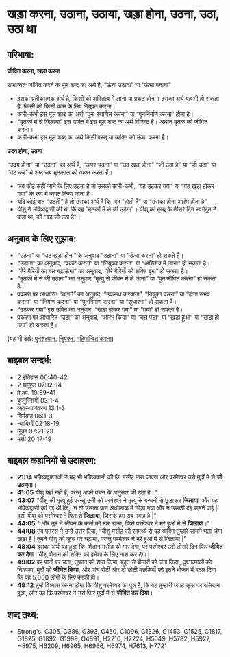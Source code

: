 # खड़ा करना, उठाना, उठाया, खड़ा होना, उठना, उठा, उठा था #

## परिभाषा: ##

__जीवित करना, खड़ा करना__

सामान्यतः जीवित करने के मूल शब्द का अर्थ है, “ऊंचा उठाना” या “ऊंचा बनाना”

* इसका प्रतीकात्मक अर्थ है, किसी को अस्तित्व में लाना या प्रकट होना। इसका अर्थ यह भी हो सकता है, किसी को किसी काम के लिए नियुक्त करना।
* कभी-कभी इस मूल शब्द का अर्थ “पुनः स्थापित करना” या “पुनर्निर्माण करना”  होता है।
* “मृतकों में से जिलाया” इस उक्ति में इस मूल शब्द का अर्थ विशिष्ट है। अर्थात मृतक को जीवित करना।
* कभी-कभी इस मूल शब्द का अर्थ किसी वस्तु या व्यक्ति को ऊंचा करना है।

__उदय होना, उठना__

“उदय होना” या “उठना” का अर्थ है, “ऊपर चढ़ना” या “उठ खड़ा होना” “जी उठा है” या “जी उठा” या “उठ कर” ये शब्द सब भूतकाल को व्यक्त करता हैं।

* जब कोई कहीं जाने के लिए उठता है तो उसको कभी-कभी, “वह उठकर गया” या “वह खड़ा होकर गया” के रूप में व्यक्त किया जाता है।
* यदि कोई बात “उठती” है तो उसका अर्थ है कि, वह "होती है" या “उसका होना आरंभ होता है”
* यीशु ने भविष्यद्वाणी की थी कि वह “मृतकों में से जी उठेगा”। यीशु की मृत्यु के तीसरे दिन स्वर्गदूत ने कहा था, की “वह जी उठा है”।

## अनुवाद के लिए सुझाव: ##

* “उठना” या “उठ खड़ा होना” के अनुवाद “उठाना” या “ऊंचा करना” हो सकते है।
* “उठाना” का अनुवाद, “प्रकट करना” या “नियुक्त करना” या “अस्तित्व में लाना”  हो सकता है।
* “तेरे बैरियों का बल बढ़ाऊंगा” का अनुवाद, “तेरे बैरियों को शक्ति दूंगा”  हो सकता है।
* “मृतकों में से जी उठाना” का अनुवाद “मृत्यु से जीवन में ले आना” या “पुनःजीवित करना”  हो सकता है।
* प्रकरण पर आधारित “उठाने” का अनुवाद, “उपलब्ध करवाना”, “नियुक्त करना” या “होना संभव करना” या “निर्माण करना” या “पुनर्निर्माण करना” या “सुधारना”  हो सकता है।
* “उठकर गया” इस उक्ति का अनुवाद, “खड़ा होकर गया” या “गया”  हो सकता है।
* प्रकरण पर आधारित “उठा” का अनुवाद, “आरंभ किया” या “चल पड़ा” या “खड़ा हुआ” या “खड़ा हो गया” हो सकता है।

(यह भी देखें: [पुनरुत्थान](../resurrection.md), [निुयक्त](../appoint.md), [महिमान्वित करना](../exalt.md))

## बाइबल सन्दर्भ: ##

* 2 इतिहास 06:40-42
* 2 शमूएल 07:12-14
* प्रे.का. 10:39-41
* कुलुस्सियों 03:1-4
* व्यवस्थाविवरण 13:1-3
* यिर्मयाह 06:1-3
* न्यायियों 02:18-19
* लूका 07:21-23
* मत्ती 20:17-19

## बाइबल कहानियों से उदाहरण: ##

* __21:14__ भविष्यद्वक्ताओं ने यह भी भविष्यवाणी की कि मसीह मारा जाएगा और परमेश्वर उसे मुर्दों में से __जी उठाएगा__।
* __41:05__ यीशु यहाँ नहीं है, परन्तु अपने वचन के अनुसार जी उठा है।" 
* __43:07__ “यीशु की मृत्यु हुई परन्तु उसी को परमेश्वर ने मृत्यु के बन्धनों से छुड़ाकर __जिलाया__, और यह भविष्यद्वाणी की गई थी कि, ‘न तो उसका प्राण अधोलोक में छोड़ा गया और न उसकी देह सड़ने पाई |’ इसी यीशु को परमेश्वर ने फिर से __जिलाया__, जिसके हम सब गवाह है |”
* __44:05__ " और तुम ने जीवन के कर्ता को मार डाला, जिसे परमेश्वर ने मरे हुओ में से __जिलाया__।"
* __44:08__ तब पतरस ने उन्हें उत्तर दिया, “यीशु मसीह की सामर्थ्य से यह व्यक्ति तुम्हारे सामने भला चंगा खड़ा है | तुमने यीशु को क्रूस पर चढ़ाया, परन्तु परमेश्वर ने मरे हुओं में से जिलाया |”
* __48:04__ इसका अर्थ यह हुआ कि, शैतान मसीह को मार देगा, पर परमेश्वर उसे तीसरे दिन फिर __जीवित कर देगा__ | यीशु शैतान की शक्ति को हमेशा के लिए नाश कर देगा |
* __49:02__ वह पानी पर चला, तूफान को शांत किया, बहुत से बीमारों को चंगा किया, दुष्टात्माओं को निकाला, मुर्दों को __जीवित किया__, और पांच रोटी और दो छोटी मछलियों को इतने भोजन में बदल दिया कि वह 5,000 लोगों के लिए काफी हो।
* __49:12__ तुम्हें विश्वास करना होगा कि यीशु परमेश्वर का पुत्र है, कि वह तुम्हारी जगह क्रूस पर बलिदान हुआ, और यह कि परमेश्वर ने उसे फिर मुर्दों में से __जीवित कर दिया__।

## शब्द तथ्य: ##

* Strong's: G305, G386, G393, G450, G1096, G1326, G1453, G1525, G1817, G1825, G1892, G1999, G4891, H2210, H2224, H5549, H5782, H5927, H5975, H6209, H6965, H6966, H6974, H7613, H7721
